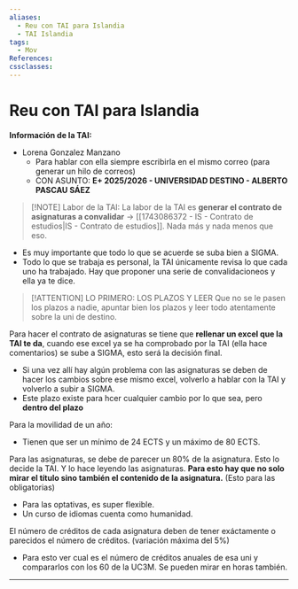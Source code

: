 ```yaml
---
aliases:
  - Reu con TAI para Islandia
  - TAI Islandia
tags:
  - Mov
References: 
cssclasses:
---
```

# Reu con TAI para Islandia
**Información de la TAI:**
+ Lorena Gonzalez Manzano
	+ Para hablar con ella siempre escribirla en el mismo correo (para generar un hilo de correos)
	+ CON ASUNTO: **E+ 2025/2026 - UNIVERSIDAD DESTINO - ALBERTO PASCAU SÁEZ**

> [!NOTE] Labor de la TAI:
> La labor de la TAI es **generar el contrato de asignaturas a convalidar** → [[1743086372 - IS - Contrato de estudios|IS - Contrato de estudios]]. Nada más y nada menos que eso.
+ Es muy importante que todo lo que se acuerde se suba bien a SIGMA. 
+ Todo lo que se trabaja es personal, la TAI únicamente revisa lo que cada uno ha trabajado. Hay que proponer una serie de convalidacioneos y ella ya te dice. 

> [!ATTENTION] LO PRIMERO: LOS PLAZOS Y LEER
> Que no se le pasen los plazos a nadie, apuntar bien los plazos y leer todo atentamente sobre la uni de destino. 

Para hacer el contrato de asignaturas se tiene que **rellenar un excel que la TAI te da**, cuando ese excel ya se ha comprobado por la TAI (ella hace comentarios) se sube a SIGMA, esto será la decisión final. 
+ Si una vez allí hay algún problema con las asignaturas se deben de hacer los cambios sobre ese mismo excel, volverlo a hablar con la TAI y volverlo a subir a SIGMA. 
+ Este plazo existe para hcer cualquier cambio por lo que sea, pero **dentro del plazo**

Para la movilidad de un año: 
+ Tienen que ser un mínimo de 24 ECTS y un máximo de 80 ECTS. 

Para las asignaturas, se debe de parecer un 80% de la asignatura. Esto lo decide la TAI. Y lo hace leyendo las asignaturas. **Para esto hay que no solo mirar el título sino también el contenido de la asignatura.**  (Esto para las obligatorias)
+ Para las optativas, es super flexible. 
+ Un curso de idiomas cuenta como humanidad. 

El número de créditos de cada asignatura deben de tener exáctamente o parecidos el número de créditos. (variación máxima del 5%)
+ Para esto ver cual es el número de créditos anuales de esa uni y compararlos con los 60 de la UC3M. Se pueden mirar en horas también. 


***